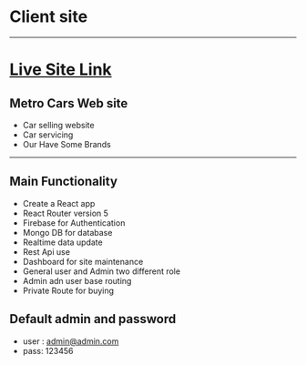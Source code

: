 # Client site

---

# [Live Site Link](https://metro-cars.netlify.app/)

## Metro Cars Web site

- Car selling website
- Car servicing
- Our Have Some Brands

---

## Main Functionality

- Create a React app
- React Router version 5
- Firebase for Authentication
- Mongo DB for database
- Realtime data update
- Rest Api use
- Dashboard for site maintenance
- General user and Admin two different role
- Admin adn user base routing
- Private Route for buying

## Default admin and password

- user : admin@admin.com
- pass: 123456
